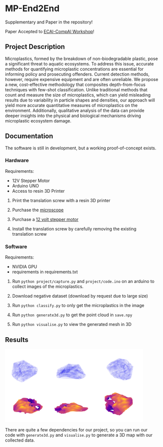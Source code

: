 # MP-End2End

Supplementary and Paper in the repository!

Paper Accepted to [ECAI-CompAI Workshop](https://filuta.ai/compai24)!

## Project Description

Microplastics, formed by the breakdown of non-biodegradable plastic, pose a significant threat to aquatic ecosystems. To address this issue, accurate methods for quantifying microplastic concentrations are essential for informing policy and prosecuting offenders. Current detection methods, however, require expensive equipment and are often unreliable. We propose a new, cost-effective methodology that composites depth-from-focus techniques with few-shot classification. Unlike traditional methods that count and measure the size of microplastics, which can yield misleading results due to variability in particle shapes and densities, our approach will yield more accurate quantitative measures of microplastics on the environment. Additionally, qualitative analysis of the data can provide deeper insights into the physical and biological mechanisms driving microplastic ecosystem damage.

## Documentation

The software is still in development, but a working proof-of-concept exists.

### Hardware

Requirements:

- 12V Stepper Motor
- Arduino UNO
- Access to resin 3D Printer

1. Print the translation screw with a resin 3D printer

2. Purchase the [microscope](https://www.amazon.co.uk/Bysameyee-Microscope-Magnification-Endoscope-Compatible/dp/B07SR7YPV5)

3. Purchase a [12 volt stepper motor](https://www.amazon.com/SYUAB-28BYJ-48-Stepper-Compatible-Raspberry/dp/B09YPZ3GCJ/ref=sr_1_3?crid=1OIKHYPJ72EE5&dib=eyJ2IjoiMSJ9.WKdUsd3Shmmkc2gfQGE-TaI7t0sidS_KSCPb3G7ka7RcvzDGJ51-u--U8eqVEix-ntozi7QXdQYelMtKHMPwj3l5QjsQmeS0umHSsfbpyrh2o4KMWyU3FMmcUOtKVyC0gEbe0zZWCe4NIjGNXfT1Y6XKnsRKLQj-5fIV9aDAje7_hA7lM-nn2HoJhbfUXYFoSMMpay_SJ8w2fxys7X3Vlwq0SQs8O72EqZ1v543ct1E.EUZbXseJGuV0SpS6KLvvXU7d_3tNlgP6lZLz43A2egY&dib_tag=se&keywords=12+volt+stepper+motor&qid=1719737261&sprefix=12+volt+ste%2Caps%2C143&sr=8-3)

4. Install the translation screw by carefully removing the existing translation screw

### Software

Requirements:

- NVIDIA GPU
- requirements in requirements.txt

1. Run ```python project/capture.py``` and ```project/code.ino``` on an arduino to collect images of the microplastics.

2. Download negative dataset (download by request due to large size)

3. Run ```python classify.py``` to only get the microplastics in the image

4. Run ```python generate3d.py``` to get the point cloud in ```save.npy```

5. Run ```python visualise.py``` to view the generated mesh in 3D

## Results

![Example Image](media/mesh.png)

There are quite a few dependencies for our project, so you can run our code with ```generate3d.py``` and ```visualise.py``` to generate a 3D map with our collected data.
